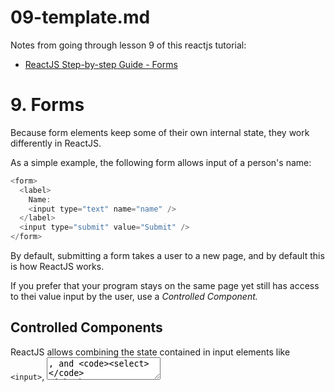 
# 09-template.md

Notes from going through lesson 9 of this reactjs tutorial:

- [ReactJS Step-by-step Guide - Forms](https://reactjs.org/docs/forms.html)

# 9. Forms

Because form elements keep some of their own internal state, they work differently in ReactJS.

As a simple example, the following form allows input of a person's name:

```javascript
<form>
  <label>
    Name:
    <input type="text" name="name" />
  </label>
  <input type="submit" value="Submit" />
</form>
```

By default, submitting a form takes a user to a new page, and by default this is how ReactJS works.

If you prefer that your program stays on the same page yet still has access to thei value input by the user, use a *Controlled Component.*

## Controlled Components

ReactJS allows combining the state contained in input elements like `<input>`, <textarea>, and `<select>` with
the state property of ReactJS components that can be updated only by calls to the `setState()` function.

**This is done by making ReactJS's state "the single source of truth."**
This makes the input form element what is called a *"controlled component"*

The following example shows a NameForm component class that  makes the simple `name` `<input>` tag above a controlled component.
This allows us to include code that logs the name when the user submits it:

```javascript
// NameForm: Class to allow writing submitted names to a log
class NameForm extends React.Component {
  constructor(props) {
    super(props);
    this.state = {value: ''};

    this.handleChange = this.handleChange.bind(this);
    this.handleSubmit = this.handleSubmit.bind(this);
  }

  // event handler for when the user presses a key (when the input field has the focus)
  handleChange(event) {
    this.setState({value: event.target.value});
  }

  // event handler for when the form is submitted
  //   call preventDefault() so that we stay on this page rather than go to a new one
  handleSubmit(event) {
    alert('A name was submitted: ' + this.state.value);
    event.preventDefault();
  }

  render() {
    return (
      <form onSubmit={this.handleSubmit}>
        <label>
          Name:
          <input type="text" value={this.state.value} **onChange={this.handleChange}** />
        </label>
        <input type="submit" value="Submit" />
      </form>
    );
  }
}
```

Note that `this.handleChange` is called every time the user presses a key!

To see this code working, see the [9. My NameForm pen](https://codepen.io/tomwhartung/pen/KKByOZM) on codepen.

## The `<textarea>` Tag

ReactJS handles `textarea` elements like `input` elements in that it uses a `value` state property to set its value
(rather than putting the value between the `<textarea>` and `</textarea>` tags).

The following example is similar to the previous example except it uses a `textarea` instead of an `input` element:

```javascript
// EssayForm: component to demonstrate how React processes textarea elements
class EssayForm extends React.Component {
  constructor(props) {
    super(props);
    // initialize the text area with some text:
    this.state = {
      value: 'Please write an essay about your favorite DOM element.'
    };

    this.handleChange = this.handleChange.bind(this);
    this.handleSubmit = this.handleSubmit.bind(this);
  }

  handleChange(event) {
    this.setState({value: event.target.value});
  }

  handleSubmit(event) {
    alert('An essay was submitted: ' + this.state.value);
    event.preventDefault();
  }

  render() {
    return (
      <form onSubmit={this.handleSubmit}>
        <label>
          Essay:
          <textarea value={this.state.value} onChange={this.handleChange} />
        </label>
        <input type="submit" value="Submit" />
      </form>
    );
  }
}
```

To see this code working, see the [9. My EssayForm pen](https://codepen.io/tomwhartung/pen/wvxpyqo?editors=0010) on codepen.

## The `select` Tag

As with the `input` and `textarea` elements, ReactJS uses a `value` state property to pre-select one of the values in a
`select` tag's drop-down list.

The following example code shows how this works:

```javascript
// FlavorForm: component to allow user to select a flavor from a drop-down list
class FlavorForm extends React.Component {
  constructor(props) {
    super(props);
    this.state = {value: 'coconut'};

    this.handleChange = this.handleChange.bind(this);
    this.handleSubmit = this.handleSubmit.bind(this);
  }

  handleChange(event) {
    this.setState({value: event.target.value});
  }

  handleSubmit(event) {
    alert('Your favorite flavor is: ' + this.state.value);
    event.preventDefault();
  }

  render() {
    return (
      <form onSubmit={this.handleSubmit}>
        <label>
          Pick your favorite flavor:
          <select value={this.state.value} onChange={this.handleChange}>
            <option value="grapefruit">Grapefruit</option>
            <option value="lime">Lime</option>
            <option value="coconut">Coconut</option>
            <option value="mango">Mango</option>
          </select>
        </label>
        <input type="submit" value="Submit" />
      </form>
    );
  }
}
```

To see this code working, see the [9. My FlavorForm pen](https://codepen.io/tomwhartung/pen/mdjpXXe?editors=1010) on codepen.

**Note:** As per a suggestion in this sub-section of the tutorial, I updated this pen to allow multiple values to be selected.
Unfortunately, this does not seem to work all that well, at least not without some additional code.

## The `<input type="file" />` Tag

Quoting from this section in the tutorial:

> Because its value is read-only, it is an uncontrolled component in React. It is discussed together with other uncontrolled
components later in the documentation.

## Handling Multiple Inputs

When your form has multiple inputs, add a `name` attribute to each one.
ReactJS then sets the value of `event.target.name` to the name of the input field currently being edited by the user.

The following code demonstrates how to do this:

```javascript
class Reservation extends React.Component {
  constructor(props) {
    super(props);
    this.state = {
      isGoing: true,
      numberOfGuests: 2
    };

    this.handleInputChange = this.handleInputChange.bind(this);
  }

  handleInputChange(event) {
    const target = event.target;
    const value = target.type === 'checkbox' ? target.checked : target.value;
    const name = target.name;

    // **Note:** this uses the *ES6 computed property name syntax* to update the correct state variable (*)
    this.setState({
      [name]: value
    });
  }

  render() {
    return (
      <form>
        <label>
          Is going:
          <input
            name="isGoing"
            type="checkbox"
            checked={this.state.isGoing}
            onChange={this.handleInputChange} />
        </label>
        <br />
        <label>
          Number of guests:
          <input
            name="numberOfGuests"
            type="number"
            value={this.state.numberOfGuests}
            onChange={this.handleInputChange} />
        </label>
      </form>
    );
  }
}
```

**(*) Note:** using the *ES6 computed property name syntax* means that this ES6 code:

```javascript
this.setState({
  [name]: value
});
```

is equivalent to this ES5 code:

```javascript
var partialState = {};
partialState[name] = value;
this.setState(partialState);
```

In other words, this syntax allows us to merge a partial state - i.e., a change to a single state variable - into the current state.

## Controlled Input Null Value

The following code shows how to lock an input field, preventing the user from changing an input value, until after a short delay (*):

```javascript
ReactDOM.createRoot(mountNode).render(<input value="hi" />);

setTimeout(function() {
  ReactDOM.createRoot(mountNode).render(<input value={null} />);
}, 1000);
```

(*) At least, that's what I think it does.  Maybe refer back to this subsection later...???

## Alternatives to Controlled Components

In some circumstances working with Controlled Components may be too tedious, i.e., overkill,
for example, when working with a codebase that already uses a non-React library.

In cases like these, you may want to consider working with
[UnControlled Components](https://reactjs.org/docs/uncontrolled-components.html), which is an advanced topic.

## Fully-Fledged Solutions

For a more complete solution, one that includes validation and keeping track of which fields have changed,
consider looking at [Formik](https://jaredpalmer.com/formik), or something similar.

